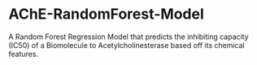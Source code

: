 # AChE-RandomForest-Model
A Random Forest Regression Model that predicts the inhibiting capacity (IC50) of a Biomolecule to Acetylcholinesterase based off its chemical features.
